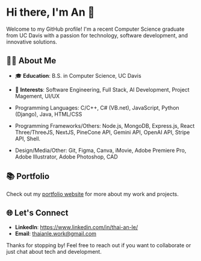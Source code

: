 # Hi there, I'm An 👋

Welcome to my GitHub profile! I'm a recent Computer Science graduate from UC Davis with a passion for technology, software development, and innovative solutions.

## 🧑‍💻 About Me

- 🎓 **Education**: B.S. in Computer Science, UC Davis
- 🚀 **Interests**: Software Engineering, Full Stack, AI Development, Project Magement, UI/UX

- Programming Languages: C/C++, C# (VB.net), JavaScript, Python (Django), Java, HTML/CSS
- Programming Frameworks/Others: Node.js, MongoDB, Express.js, React Three/ThreeJS, NextJS, PineCone API, Gemini API,
OpenAI API, Stripe API, Shell.
- Design/Media/Other: Git, Figma, Canva, iMovie, Adobe Premiere Pro, Adobe Illustrator, Adobe Photoshop, CAD

## 📚 Portfolio

Check out my [portfolio website](https://www.xntle.com/) for more about my work and projects.

## 🌐 Let's Connect

- **LinkedIn**: https://www.linkedin.com/in/thai-an-le/
- **Email**: thaianle.work@gmail.com

Thanks for stopping by! Feel free to reach out if you want to collaborate or just chat about tech and development.

<!--
**xntle/xntle** is a ✨ _special_ ✨ repository because its `README.md` (this file) appears on your GitHub profile.

Here are some ideas to get you started:

- 🔭 I’m currently working on ...
- 🌱 I’m currently learning ...
- 👯 I’m looking to collaborate on ...
- 🤔 I’m looking for help with ...
- 💬 Ask me about ...
- 📫 How to reach me: ...
- 😄 Pronouns: ...
- ⚡ Fun fact: ...
-->
